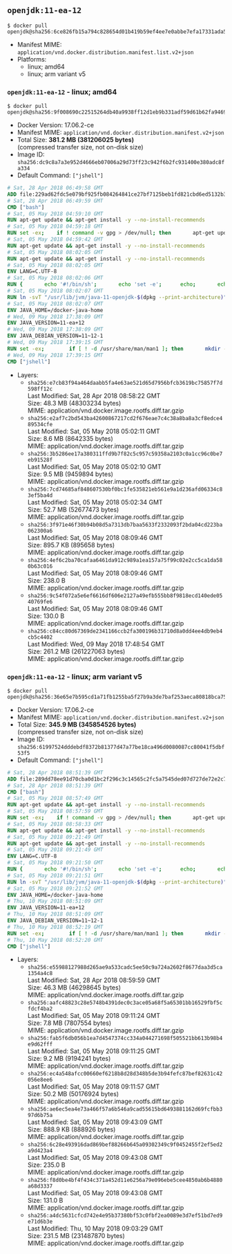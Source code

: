 ## `openjdk:11-ea-12`

```console
$ docker pull openjdk@sha256:6ce826fb15a794c828654d01b419b59ef4ee7e0abbe7efa17331ada57fee75e2
```

-	Manifest MIME: `application/vnd.docker.distribution.manifest.list.v2+json`
-	Platforms:
	-	linux; amd64
	-	linux; arm variant v5

### `openjdk:11-ea-12` - linux; amd64

```console
$ docker pull openjdk@sha256:9f008690c22515264db40a9938ff12d1eb9b331adf59d61b62fa94690b16d3d7
```

-	Docker Version: 17.06.2-ce
-	Manifest MIME: `application/vnd.docker.distribution.manifest.v2+json`
-	Total Size: **381.2 MB (381206025 bytes)**  
	(compressed transfer size, not on-disk size)
-	Image ID: `sha256:dc9c8a7a3e952d4666eb07006a29d73ff23c942f6b2fc931400e380adc8fa334`
-	Default Command: `["jshell"]`

```dockerfile
# Sat, 28 Apr 2018 06:49:58 GMT
ADD file:229ad62fdc5e079bf925fb084264841ce27bf7125beb1fd821cbd6ed5132b37c in / 
# Sat, 28 Apr 2018 06:49:59 GMT
CMD ["bash"]
# Sat, 05 May 2018 04:59:10 GMT
RUN apt-get update && apt-get install -y --no-install-recommends 		ca-certificates 		curl 		netbase 		wget 	&& rm -rf /var/lib/apt/lists/*
# Sat, 05 May 2018 04:59:18 GMT
RUN set -ex; 	if ! command -v gpg > /dev/null; then 		apt-get update; 		apt-get install -y --no-install-recommends 			gnupg 			dirmngr 		; 		rm -rf /var/lib/apt/lists/*; 	fi
# Sat, 05 May 2018 04:59:42 GMT
RUN apt-get update && apt-get install -y --no-install-recommends 		git 		mercurial 		openssh-client 		subversion 				procps 	&& rm -rf /var/lib/apt/lists/*
# Sat, 05 May 2018 08:02:05 GMT
RUN apt-get update && apt-get install -y --no-install-recommends 		bzip2 		unzip 		xz-utils 	&& rm -rf /var/lib/apt/lists/*
# Sat, 05 May 2018 08:02:05 GMT
ENV LANG=C.UTF-8
# Sat, 05 May 2018 08:02:06 GMT
RUN { 		echo '#!/bin/sh'; 		echo 'set -e'; 		echo; 		echo 'dirname "$(dirname "$(readlink -f "$(which javac || which java)")")"'; 	} > /usr/local/bin/docker-java-home 	&& chmod +x /usr/local/bin/docker-java-home
# Sat, 05 May 2018 08:02:07 GMT
RUN ln -svT "/usr/lib/jvm/java-11-openjdk-$(dpkg --print-architecture)" /docker-java-home
# Sat, 05 May 2018 08:02:07 GMT
ENV JAVA_HOME=/docker-java-home
# Wed, 09 May 2018 17:38:09 GMT
ENV JAVA_VERSION=11-ea+12
# Wed, 09 May 2018 17:38:09 GMT
ENV JAVA_DEBIAN_VERSION=11~12-1
# Wed, 09 May 2018 17:39:15 GMT
RUN set -ex; 		if [ ! -d /usr/share/man/man1 ]; then 		mkdir -p /usr/share/man/man1; 	fi; 		apt-get update; 	apt-get install -y 		openjdk-11-jdk="$JAVA_DEBIAN_VERSION" 	; 	rm -rf /var/lib/apt/lists/*; 		[ "$(readlink -f "$JAVA_HOME")" = "$(docker-java-home)" ]; 		update-alternatives --get-selections | awk -v home="$(readlink -f "$JAVA_HOME")" 'index($3, home) == 1 { $2 = "manual"; print | "update-alternatives --set-selections" }'; 	update-alternatives --query java | grep -q 'Status: manual'
# Wed, 09 May 2018 17:39:15 GMT
CMD ["jshell"]
```

-	Layers:
	-	`sha256:e7cb83f94a464daabb5fa4e63ae521d65d7956bfcb3619bc75857f7d598ff12c`  
		Last Modified: Sat, 28 Apr 2018 08:58:22 GMT  
		Size: 48.3 MB (48303234 bytes)  
		MIME: application/vnd.docker.image.rootfs.diff.tar.gzip
	-	`sha256:e2af7c2bd543ba42600867217cd2f676eae7c4c38a8ba8a3cf8edce489534cfe`  
		Last Modified: Sat, 05 May 2018 05:02:11 GMT  
		Size: 8.6 MB (8642335 bytes)  
		MIME: application/vnd.docker.image.rootfs.diff.tar.gzip
	-	`sha256:3b5286ee17a380311ffd9b7f82c5c957c59358a2103c0a1cc96c0be7eb91528f`  
		Last Modified: Sat, 05 May 2018 05:02:10 GMT  
		Size: 9.5 MB (9459894 bytes)  
		MIME: application/vnd.docker.image.rootfs.diff.tar.gzip
	-	`sha256:7cd74685af848607530bf0bc1fe535821eb561e9a1d236afd06334c83ef5ba4d`  
		Last Modified: Sat, 05 May 2018 05:02:34 GMT  
		Size: 52.7 MB (52677473 bytes)  
		MIME: application/vnd.docker.image.rootfs.diff.tar.gzip
	-	`sha256:3f971e46f30b94b08d5a7313db7baa5633f2332093f2bda04cd223ba062300a6`  
		Last Modified: Sat, 05 May 2018 08:09:46 GMT  
		Size: 895.7 KB (895658 bytes)  
		MIME: application/vnd.docker.image.rootfs.diff.tar.gzip
	-	`sha256:4ef6c2ba70cafaa6461da912c989a1ea157a75f99c02e2cc5ca1da580b63c016`  
		Last Modified: Sat, 05 May 2018 08:09:46 GMT  
		Size: 238.0 B  
		MIME: application/vnd.docker.image.rootfs.diff.tar.gzip
	-	`sha256:9c54f072a5e6ef6616df606e2127a49efb555bb8f9818ecd140ede0540769fe6`  
		Last Modified: Sat, 05 May 2018 08:09:46 GMT  
		Size: 130.0 B  
		MIME: application/vnd.docker.image.rootfs.diff.tar.gzip
	-	`sha256:c84cc80d67369de2341166ccb2fa300196b31710d8a0dd4ee4db9eb4cb5c4402`  
		Last Modified: Wed, 09 May 2018 17:48:54 GMT  
		Size: 261.2 MB (261227063 bytes)  
		MIME: application/vnd.docker.image.rootfs.diff.tar.gzip

### `openjdk:11-ea-12` - linux; arm variant v5

```console
$ docker pull openjdk@sha256:36e65e7b595cd1a71fb1255ba5f27b9a3de7baf253aeca80818bca754c64f3ad
```

-	Docker Version: 17.06.2-ce
-	Manifest MIME: `application/vnd.docker.distribution.manifest.v2+json`
-	Total Size: **345.9 MB (345854526 bytes)**  
	(compressed transfer size, not on-disk size)
-	Image ID: `sha256:61997524dddebdf8372b81377d47a77be18ca496d0080087cc80041f5dbf53f5`
-	Default Command: `["jshell"]`

```dockerfile
# Sat, 28 Apr 2018 08:51:39 GMT
ADD file:289dd78ee91d70cba0d1bc2f296c3c14565c2fc5a7545ded07d727de72e2c7af in / 
# Sat, 28 Apr 2018 08:51:39 GMT
CMD ["bash"]
# Sat, 05 May 2018 08:57:49 GMT
RUN apt-get update && apt-get install -y --no-install-recommends 		ca-certificates 		curl 		netbase 		wget 	&& rm -rf /var/lib/apt/lists/*
# Sat, 05 May 2018 08:57:59 GMT
RUN set -ex; 	if ! command -v gpg > /dev/null; then 		apt-get update; 		apt-get install -y --no-install-recommends 			gnupg 			dirmngr 		; 		rm -rf /var/lib/apt/lists/*; 	fi
# Sat, 05 May 2018 08:58:33 GMT
RUN apt-get update && apt-get install -y --no-install-recommends 		git 		mercurial 		openssh-client 		subversion 				procps 	&& rm -rf /var/lib/apt/lists/*
# Sat, 05 May 2018 09:21:49 GMT
RUN apt-get update && apt-get install -y --no-install-recommends 		bzip2 		unzip 		xz-utils 	&& rm -rf /var/lib/apt/lists/*
# Sat, 05 May 2018 09:21:49 GMT
ENV LANG=C.UTF-8
# Sat, 05 May 2018 09:21:50 GMT
RUN { 		echo '#!/bin/sh'; 		echo 'set -e'; 		echo; 		echo 'dirname "$(dirname "$(readlink -f "$(which javac || which java)")")"'; 	} > /usr/local/bin/docker-java-home 	&& chmod +x /usr/local/bin/docker-java-home
# Sat, 05 May 2018 09:21:51 GMT
RUN ln -svT "/usr/lib/jvm/java-11-openjdk-$(dpkg --print-architecture)" /docker-java-home
# Sat, 05 May 2018 09:21:52 GMT
ENV JAVA_HOME=/docker-java-home
# Thu, 10 May 2018 08:51:09 GMT
ENV JAVA_VERSION=11-ea+12
# Thu, 10 May 2018 08:51:09 GMT
ENV JAVA_DEBIAN_VERSION=11~12-1
# Thu, 10 May 2018 08:52:19 GMT
RUN set -ex; 		if [ ! -d /usr/share/man/man1 ]; then 		mkdir -p /usr/share/man/man1; 	fi; 		apt-get update; 	apt-get install -y 		openjdk-11-jdk="$JAVA_DEBIAN_VERSION" 	; 	rm -rf /var/lib/apt/lists/*; 		[ "$(readlink -f "$JAVA_HOME")" = "$(docker-java-home)" ]; 		update-alternatives --get-selections | awk -v home="$(readlink -f "$JAVA_HOME")" 'index($3, home) == 1 { $2 = "manual"; print | "update-alternatives --set-selections" }'; 	update-alternatives --query java | grep -q 'Status: manual'
# Thu, 10 May 2018 08:52:20 GMT
CMD ["jshell"]
```

-	Layers:
	-	`sha256:e55988127988d265ae9a533cadc5ee50c9a724a2602f8677daa3d5ca1354a4c8`  
		Last Modified: Sat, 28 Apr 2018 08:59:59 GMT  
		Size: 46.3 MB (46298645 bytes)  
		MIME: application/vnd.docker.image.rootfs.diff.tar.gzip
	-	`sha256:aafc48823c28e5748b4391dec0c3ace05a68f5a65301bb16529fbf5cfdcf4ba2`  
		Last Modified: Sat, 05 May 2018 09:11:24 GMT  
		Size: 7.8 MB (7807554 bytes)  
		MIME: application/vnd.docker.image.rootfs.diff.tar.gzip
	-	`sha256:fab5f6db056b1ea7d4547374cc334a044271698f505521bb613b98b4e9d62fff`  
		Last Modified: Sat, 05 May 2018 09:11:25 GMT  
		Size: 9.2 MB (9194241 bytes)  
		MIME: application/vnd.docker.image.rootfs.diff.tar.gzip
	-	`sha256:ec4a548afcc00660ef6218b8d28d348b5de3b94fefc87bef82631c42056e8ee6`  
		Last Modified: Sat, 05 May 2018 09:11:57 GMT  
		Size: 50.2 MB (50176924 bytes)  
		MIME: application/vnd.docker.image.rootfs.diff.tar.gzip
	-	`sha256:ae6ec5ea4e73a466f57a6b546a9cad55615bd6493881162d69fcfbb397d6b75a`  
		Last Modified: Sat, 05 May 2018 09:43:09 GMT  
		Size: 888.9 KB (888926 bytes)  
		MIME: application/vnd.docker.image.rootfs.diff.tar.gzip
	-	`sha256:6c28e493916dad869bef88266b645a09302349c9f0452455f2ef5ed2a9d423a4`  
		Last Modified: Sat, 05 May 2018 09:43:08 GMT  
		Size: 235.0 B  
		MIME: application/vnd.docker.image.rootfs.diff.tar.gzip
	-	`sha256:f8d0be4bf4f434c371a452d11e6256a79e096ebe5cee4850ab6b4880a68d3337`  
		Last Modified: Sat, 05 May 2018 09:43:08 GMT  
		Size: 131.0 B  
		MIME: application/vnd.docker.image.rootfs.diff.tar.gzip
	-	`sha256:a4dc5631cfcd742e4e95b37380bf53c0fbf2ea0089e3d7ef51bd7ed9e71d6b3e`  
		Last Modified: Thu, 10 May 2018 09:03:29 GMT  
		Size: 231.5 MB (231487870 bytes)  
		MIME: application/vnd.docker.image.rootfs.diff.tar.gzip
